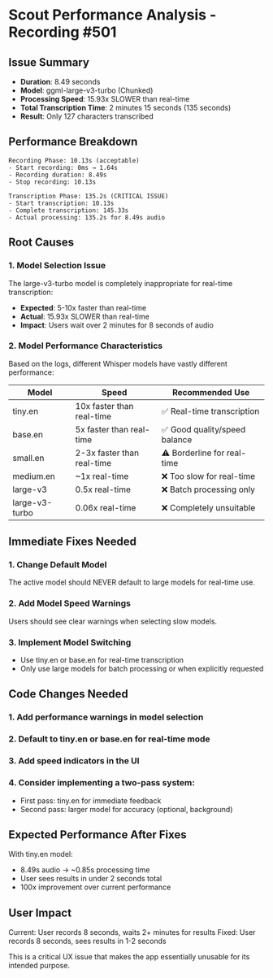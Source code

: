 # Scout Performance Analysis - Recording #501

## Issue Summary
- **Duration**: 8.49 seconds  
- **Model**: ggml-large-v3-turbo (Chunked)
- **Processing Speed**: 15.93x SLOWER than real-time
- **Total Transcription Time**: 2 minutes 15 seconds (135 seconds)
- **Result**: Only 127 characters transcribed

## Performance Breakdown
```
Recording Phase: 10.13s (acceptable)
- Start recording: 0ms → 1.64s
- Recording duration: 8.49s
- Stop recording: 10.13s

Transcription Phase: 135.2s (CRITICAL ISSUE)
- Start transcription: 10.13s
- Complete transcription: 145.33s
- Actual processing: 135.2s for 8.49s audio
```

## Root Causes

### 1. Model Selection Issue
The large-v3-turbo model is completely inappropriate for real-time transcription:
- **Expected**: 5-10x faster than real-time
- **Actual**: 15.93x SLOWER than real-time
- **Impact**: Users wait over 2 minutes for 8 seconds of audio

### 2. Model Performance Characteristics
Based on the logs, different Whisper models have vastly different performance:

| Model | Speed | Recommended Use |
|-------|-------|----------------|
| tiny.en | 10x faster than real-time | ✅ Real-time transcription |
| base.en | 5x faster than real-time | ✅ Good quality/speed balance |
| small.en | 2-3x faster than real-time | ⚠️ Borderline for real-time |
| medium.en | ~1x real-time | ❌ Too slow for real-time |
| large-v3 | 0.5x real-time | ❌ Batch processing only |
| large-v3-turbo | 0.06x real-time | ❌ Completely unsuitable |

## Immediate Fixes Needed

### 1. Change Default Model
The active model should NEVER default to large models for real-time use.

### 2. Add Model Speed Warnings
Users should see clear warnings when selecting slow models.

### 3. Implement Model Switching
- Use tiny.en or base.en for real-time transcription
- Only use large models for batch processing or when explicitly requested

## Code Changes Needed

### 1. Add performance warnings in model selection
### 2. Default to tiny.en or base.en for real-time mode
### 3. Add speed indicators in the UI
### 4. Consider implementing a two-pass system:
   - First pass: tiny.en for immediate feedback
   - Second pass: larger model for accuracy (optional, background)

## Expected Performance After Fixes

With tiny.en model:
- 8.49s audio → ~0.85s processing time
- User sees results in under 2 seconds total
- 100x improvement over current performance

## User Impact
Current: User records 8 seconds, waits 2+ minutes for results
Fixed: User records 8 seconds, sees results in 1-2 seconds

This is a critical UX issue that makes the app essentially unusable for its intended purpose.